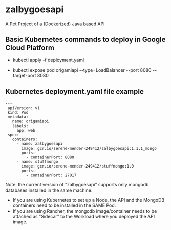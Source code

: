 # zalbygoesapi
A Pet Project of a (Dockerized) Java based API

## Basic Kubernetes commands to deploy in Google Cloud Platform

- kubectl apply -f deployment.yaml

- kubectl expose pod origamiapi --type=LoadBalancer --port 8080 --target-port 8080

## Kubernetes deployment.yaml file example

    ---
     apiVersion: v1
     kind: Pod
     metadata:
       name: origamiapi
       labels:
         app: web
     spec:
       containers:
         - name: zalbygoesapi
           image: gcr.io/serene-mender-249412/zalbygoesapi:1.1.1_mongo
           ports:
             - containerPort: 8080
         - name: stuffmongo
           image: gcr.io/serene-mender-249412/stuffmongo:1.0
           ports:
             - containerPort: 27017
             
Note: the current version of "zalbygoesapi" supports only mongodb databases installed in the same machine. 
- If you are using Kubernetes to set up a Node, the API and the MongoDB containers need to be installed in the SAME Pod.
- If you are using Rancher, the mongodb image/container needs to be attached as "Sidecar" to the Workload where you deployed the API image.
